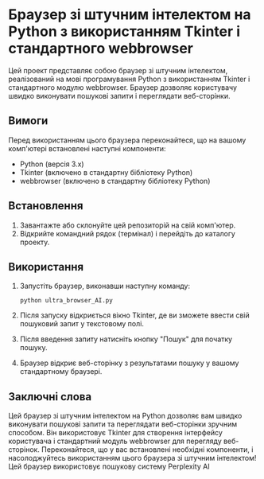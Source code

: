 # Браузер зі штучним інтелектом на Python з використанням Tkinter і стандартного webbrowser

Цей проект представляє собою браузер зі штучним інтелектом, реалізований на мові програмування Python з використанням Tkinter і стандартного модулю webbrowser. Браузер дозволяє користувачу швидко виконувати пошукові запити і переглядати веб-сторінки.

## Вимоги

Перед використанням цього браузера переконайтеся, що на вашому комп'ютері встановлені наступні компоненти:

- Python (версія 3.x)
- Tkinter (включено в стандартну бібліотеку Python)
- webbrowser (включено в стандартну бібліотеку Python)

## Встановлення

1. Завантажте або склонуйте цей репозиторій на свій комп'ютер.
2. Відкрийте командний рядок (термінал) і перейдіть до каталогу проекту.

## Використання

1. Запустіть браузер, виконавши наступну команду:

   ```
   python ultra_browser_AI.py
   ```

2. Після запуску відкриється вікно Tkinter, де ви зможете ввести свій пошуковий запит у текстовому полі.
3. Після введення запиту натисніть кнопку "Пошук" для початку пошуку.
4. Браузер відкриє веб-сторінку з результатами пошуку у вашому стандартному браузері.

## Заключні слова

Цей браузер зі штучним інтелектом на Python дозволяє вам швидко виконувати пошукові запити та переглядати веб-сторінки зручним способом. Він використовує Tkinter для створення інтерфейсу користувача і стандартний модуль webbrowser для перегляду веб-сторінок. Переконайтеся, що у вас встановлені необхідні компоненти, і насолоджуйтесь використанням цього браузера зі штучним інтелектом!
Цей браузер використовує пошукову систему Perplexity AI
